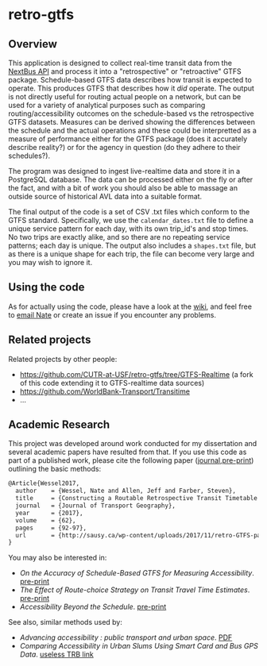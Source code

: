 # retro-gtfs

## Overview
This application is designed to collect real-time transit data from the [NextBus API](https://www.nextbus.com/xmlFeedDocs/NextBusXMLFeed.pdf) and process it into a "retrospective" or "retroactive" GTFS package. Schedule-based GTFS data describes how transit is expected to operate. This produces GTFS that describes how it *did* operate. The output is not directly useful for routing actual people on a network, but can be used for a variety of analytical purposes such as comparing routing/accessibility outcomes on the schedule-based vs the retrospective GTFS datasets. Measures can be derived showing the differences between the schedule and the actual operations and these could be interpretted as a measure of performance either for the GTFS package (does it accurately describe reality?) or for the agency in question (do they adhere to their schedules?). 

The program was designed to ingest live-realtime data and store it in a PostgreSQL database. The data can be processed either on the fly or after the fact, and with a bit of work you should also be able to massage an outside source of historical AVL data into a suitable format.

The final output of the code is a set of CSV .txt files which conform to the GTFS standard. Specifically, we use the `calendar_dates.txt` file to define a unique service pattern for each day, with its own trip_id's and stop times. No two trips are exactly alike, and so there are no repeating service patterns; each day is unique. The output also includes a `shapes.txt` file, but as there is a unique shape for each trip, the file can become very large and you may wish to ignore it. 


## Using the code
As for actually using the code, please have a look at the [wiki](https://github.com/SAUSy-Lab/retro-gtfs/wiki), and feel free to [email Nate](mailto:nate@natewessel.com) or create an issue if you encounter any problems. 


## Related projects

Related projects by other people:
* https://github.com/CUTR-at-USF/retro-gtfs/tree/GTFS-Realtime (a fork of this code extending it to GTFS-realtime data sources)
* https://github.com/WorldBank-Transport/Transitime
* ...


## Academic Research
This project was developed around work conducted for my dissertation and several academic papers have resulted from that. If you use this code as part of a published work, please cite the following paper ([journal](https://www.sciencedirect.com/science/article/abs/pii/S0966692317300388),[pre-print](http://sausy.ca/wp-content/uploads/2017/11/retro-GTFS-paper.pdf)) outlining the basic methods:

```latex
@Article{Wessel2017,
  author    = {Wessel, Nate and Allen, Jeff and Farber, Steven},
  title     = {Constructing a Routable Retrospective Transit Timetable from a Real-time Vehicle Location Feed and GTFS},
  journal   = {Journal of Transport Geography},
  year      = {2017},
  volume    = {62},
  pages     = {92-97},
  url       = {http://sausy.ca/wp-content/uploads/2017/11/retro-GTFS-paper.pdf}
}
```

You may also be interested in:
* _On the Accuracy of Schedule-Based GTFS for Measuring Accessibility_. [pre-print](https://osf.io/preprints/socarxiv/hzgpd/)
* _The Effect of Route-choice Strategy on Transit Travel Time Estimates_. [pre-print](https://osf.io/preprints/socarxiv/3r4p6/)
* _Accessibility Beyond the Schedule_. [pre-print](https://osf.io/preprints/socarxiv/c4yvx/)

See also, similar methods used by:
* _Advancing accessibility : public transport and urban space_. [PDF](https://dspace.mit.edu/handle/1721.1/111444)
* _Comparing Accessibility in Urban Slums Using Smart Card and Bus GPS Data_. [useless TRB link](https://trid.trb.org/view.aspx?id=1394074)



